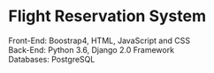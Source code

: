 # Flight Reservation System

Front-End: Boostrap4, HTML, JavaScript and CSS </br>
Back-End: Python 3.6, Django 2.0 Framework </br>
Databases: PostgreSQL </br>